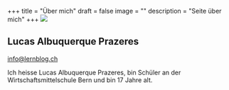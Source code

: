 +++
title = "Über mich"
draft = false
image = ""
description = "Seite über mich"
+++
![](/img/default-author.png)

## Lucas Albuquerque Prazeres

info@lernblog.ch

Ich heisse Lucas Albuquerque Prazeres, bin Schüler an der Wirtschaftsmittelschule Bern und bin 17 Jahre alt.